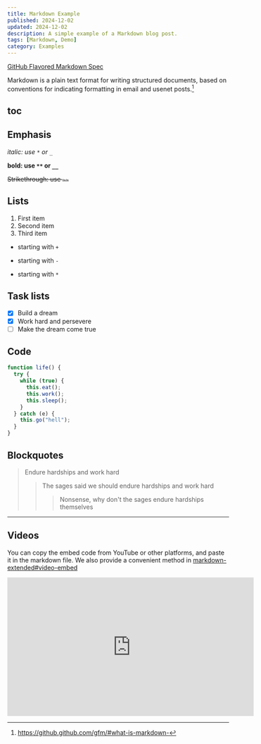 ```yaml
---
title: Markdown Example
published: 2024-12-02
updated: 2024-12-02
description: A simple example of a Markdown blog post.
tags: [Markdown, Demo]
category: Examples
---
```


[GitHub Flavored Markdown Spec](https://github.github.com/gfm/)

Markdown is a plain text format for writing structured documents, based on conventions for indicating formatting in email and usenet posts.[^what-is-markdown]

## toc

## Emphasis

*italic: use `*` or `_`*

**bold: use `**` or `__`**

~~Strikethrough: use `~~`~~

## Lists

1. First item
2. Second item
3. Third item

- starting with `+`

* starting with `-`

- starting with `*`

## Task lists

- [x] Build a dream
- [x] Work hard and persevere
- [ ] Make the dream come true

## Code

```javascript
function life() {
  try {
    while (true) {
      this.eat();
      this.work();
      this.sleep();
    }
  } catch (e) {
    this.go("hell");
  }
}
```

## Blockquotes

> Endure hardships and work hard
>
> > The sages said we should endure hardships and work hard
> >
> > > Nonsense, why don't the sages endure hardships themselves

---

## Videos

You can copy the embed code from YouTube or other platforms, and paste it in the markdown file.
We also provide a convenient method in [markdown-extended#video-embed](/posts/markdown-extended#video-embed)

<iframe width="560" height="315" src="https://www.youtube.com/embed/oZpYEEcvu5I?si=y7J4aWD-zKxI8ugx" title="YouTube video player" frameborder="0" allow="accelerometer; autoplay; clipboard-write; encrypted-media; gyroscope; picture-in-picture; web-share" referrerpolicy="strict-origin-when-cross-origin" allowfullscreen></iframe>

[^what-is-markdown]: <https://github.github.com/gfm/#what-is-markdown->

